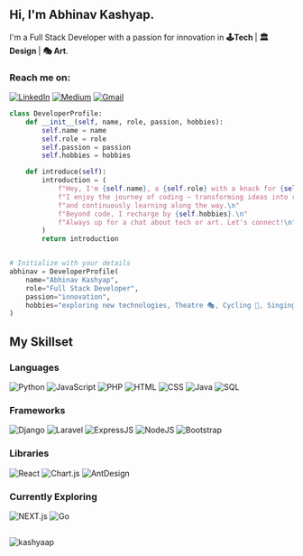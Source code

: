 <h2>Hi, I'm Abhinav Kashyap.</h2>
I'm a Full Stack Developer with a passion for innovation in <b> 🕹️Tech </b> | <b> 🏛️ Design  </b> | <b> 🎭 Art</b>.

<!-- Your Python script or any other information can go here -->

### Reach me on:
[![LinkedIn](https://img.shields.io/badge/linkedin-%230077B5.svg?&style=for-the-badge&logo=linkedin&logoColor=white)](https://github.com/kashyaap)
[![Medium](https://img.shields.io/badge/medium-%2312100E.svg?&style=for-the-badge&logo=medium&logoColor=white)](https://kashyaap.medium.com)
[![Gmail](https://img.shields.io/badge/Gmail-D14836?style=for-the-badge&logo=gmail&logoColor=white)](mailto:kkashyapofficial@gmail.com)
```python
class DeveloperProfile:
    def __init__(self, name, role, passion, hobbies):
        self.name = name
        self.role = role
        self.passion = passion
        self.hobbies = hobbies

    def introduce(self):
        introduction = (
            f"Hey, I'm {self.name}, a {self.role} with a knack for {self.passion}.\n"
            f"I enjoy the journey of coding — transforming ideas into reality "
            f"and continuously learning along the way.\n"
            f"Beyond code, I recharge by {self.hobbies}.\n"
            f"Always up for a chat about tech or art. Let's connect!\n"
        )
        return introduction


# Initialize with your details
abhinav = DeveloperProfile(
    name="Abhinav Kashyap",
    role="Full Stack Developer",
    passion="innovation",
    hobbies="exploring new technologies, Theatre 🎭, Cycling 🚴, Singing 🎵, Playing Chess ♟️"
)
```

## My Skillset

### Languages
![Python](https://img.shields.io/badge/Python-3776AB?style=for-the-badge&logo=python&logoColor=white)
  ![JavaScript](https://img.shields.io/badge/JavaScript-F7DF1E?style=for-the-badge&logo=javascript&logoColor=black)
  ![PHP](https://img.shields.io/badge/PHP-777BB4?style=for-the-badge&logo=php&logoColor=white)
  ![HTML](https://img.shields.io/badge/HTML5-E34F26?style=for-the-badge&logo=html5&logoColor=white)
  ![CSS](https://img.shields.io/badge/CSS3-1572B6?style=for-the-badge&logo=css3&logoColor=white)
  ![Java](https://img.shields.io/badge/Java-ED8B00?style=for-the-badge&logo=java&logoColor=white)
  ![SQL](https://img.shields.io/badge/SQL-00000F?style=for-the-badge&logo=mysql&logoColor=white)

### Frameworks
![Django](https://img.shields.io/badge/Django-092E20?style=for-the-badge&logo=django&logoColor=white)
![Laravel](https://img.shields.io/badge/Laravel-FF2D20?style=for-the-badge&logo=laravel&logoColor=white)
![ExpressJS](https://img.shields.io/badge/ExpressJS-404D59?style=for-the-badge&logo=express&logoColor=white)
![NodeJS](https://img.shields.io/badge/NodeJS-43853D?style=for-the-badge&logo=node.js&logoColor=white)
![Bootstrap](https://img.shields.io/badge/Bootstrap-563D7C?style=for-the-badge&logo=bootstrap&logoColor=white)

### Libraries 
![React](https://img.shields.io/badge/React-20232A?style=for-the-badge&logo=react&logoColor=61DAFB)
![Chart.js](https://img.shields.io/badge/Chart.js-FF6384?style=for-the-badge&logo=chartdotjs&logoColor=white)
![AntDesign](https://img.shields.io/badge/AntDesign-0170FE?style=for-the-badge&logo=antdesign&logoColor=white)

### Currently Exploring
![NEXT.js](https://img.shields.io/badge/NEXT.js-000000?style=for-the-badge&logo=next.js&logoColor=white)
![Go](https://img.shields.io/badge/Go-00ADD8?style=for-the-badge&logo=go&logoColor=white)

##
<img src="https://komarev.com/ghpvc/?username=kashyaap" alt="kashyaap" />

